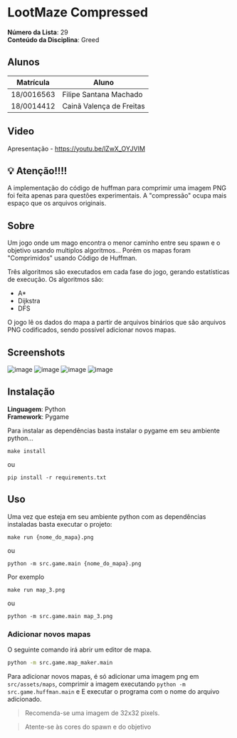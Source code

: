# LootMaze Compressed

**Número da Lista**: 29<br>
**Conteúdo da Disciplina**: Greed<br>

## Alunos
|Matrícula | Aluno |
| -- | -- |
| 18/0016563  |  Filipe Santana Machado |
| 18/0014412  |  Cainã Valença de Freitas |

## Video

Apresentação - https://youtu.be/lZwX_OYJVIM


## 💡 Atenção!!!!

A implementação do código de huffman para comprimir uma imagem PNG foi feita apenas para questões experimentais.
A "compressão" ocupa mais espaço que os arquivos originais.

## Sobre 

Um jogo onde um mago encontra o menor caminho entre seu spawn e o objetivo usando multiplos algoritmos...
Porém os mapas foram "Comprimidos" usando Código de Huffman.

Três algoritmos são executados em cada fase do jogo, gerando estatísticas de execução.
Os algoritmos são:

  - A*
  - Dijkstra
  - DFS

O jogo lê os dados do mapa a partir de arquivos binários que são arquivos PNG codificados, sendo possível adicionar novos mapas.

## Screenshots
![image](https://github.com/projeto-de-algoritmos/Grafos2_LootMaze/assets/40258400/91eea1d6-d9ba-4162-b91f-ec66a7660485)
![image](https://github.com/projeto-de-algoritmos/Grafos2_LootMaze/assets/40258400/7122b52e-2bd4-49c7-992c-c9995f04bdbb)
![image](https://github.com/projeto-de-algoritmos/Grafos2_LootMaze/assets/40258400/68616b91-638e-490a-add8-12799581e19b)
![image](https://github.com/projeto-de-algoritmos/Grafos2_LootMaze/assets/40258400/eb73b769-c328-4602-9fb8-d54174446d07)



## Instalação 
**Linguagem**: Python<br>
**Framework**: Pygame<br>

Para instalar as dependências basta instalar o pygame em seu ambiente python...

```shell
make install
```

ou

```shell
pip install -r requirements.txt
```

## Uso 

Uma vez que esteja em seu ambiente python com as dependências instaladas basta executar o projeto:

```
make run {nome_do_mapa}.png
```

ou 

```
python -m src.game.main {nome_do_mapa}.png
```

Por exemplo

```
make run map_3.png
```

ou 

```
python -m src.game.main map_3.png
```

### Adicionar novos mapas

O seguinte comando irá abrir um editor de mapa.

```sh
python -m src.game.map_maker.main
```

Para adicionar novos mapas, é só adicionar uma imagem png em ```src/assets/maps```,
comprimir a imagem executando `python -m src.game.huffman.main` e
E executar o programa com o nome do arquivo adicionado.

> Recomenda-se uma imagem de 32x32 pixels.

> Atente-se às cores do spawn e do objetivo



